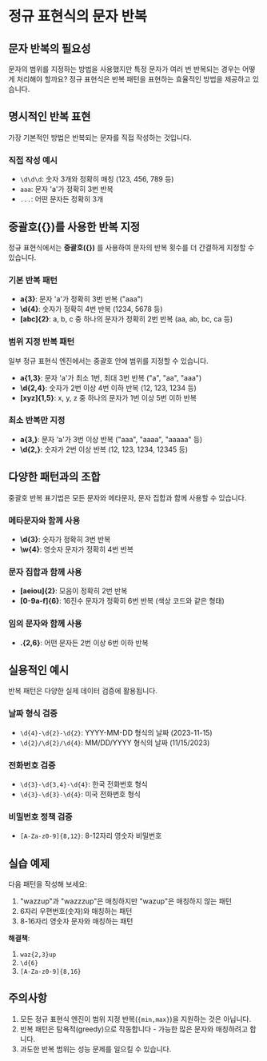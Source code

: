 # 정규 표현식의 문자 반복

## 문자 반복의 필요성
문자의 범위를 지정하는 방법을 사용했지만 특정 문자가 여러 번 반복되는 경우는 어떻게 처리해야 할까요? 정규 표현식은 반복 패턴을 표현하는 효율적인 방법을 제공하고 있습니다.

## 명시적인 반복 표현
가장 기본적인 방법은 반복되는 문자를 직접 작성하는 것입니다.

### 직접 작성 예시
- `\d\d\d`: 숫자 3개와 정확히 매칭 (123, 456, 789 등)
- `aaa`: 문자 'a'가 정확히 3번 반복
- `...`: 어떤 문자든 정확히 3개

## 중괄호({})를 사용한 반복 지정
정규 표현식에서는 **중괄호({})** 를 사용하여 문자의 반복 횟수를 더 간결하게 지정할 수 있습니다.

### 기본 반복 패턴
- **a{3}**: 문자 'a'가 정확히 3번 반복 ("aaa")
- **\d{4}**: 숫자가 정확히 4번 반복 (1234, 5678 등)
- **[abc]{2}**: a, b, c 중 하나의 문자가 정확히 2번 반복 (aa, ab, bc, ca 등)

### 범위 지정 반복 패턴
일부 정규 표현식 엔진에서는 중괄호 안에 범위를 지정할 수 있습니다.

- **a{1,3}**: 문자 'a'가 최소 1번, 최대 3번 반복 ("a", "aa", "aaa")
- **\d{2,4}**: 숫자가 2번 이상 4번 이하 반복 (12, 123, 1234 등)
- **[xyz]{1,5}**: x, y, z 중 하나의 문자가 1번 이상 5번 이하 반복

### 최소 반복만 지정
- **a{3,}**: 문자 'a'가 3번 이상 반복 ("aaa", "aaaa", "aaaaa" 등)
- **\d{2,}**: 숫자가 2번 이상 반복 (12, 123, 1234, 12345 등)

## 다양한 패턴과의 조합
중괄호 반복 표기법은 모든 문자와 메타문자, 문자 집합과 함께 사용할 수 있습니다.

### 메타문자와 함께 사용
- **\d{3}**: 숫자가 정확히 3번 반복
- **\w{4}**: 영숫자 문자가 정확히 4번 반복

### 문자 집합과 함께 사용
- **[aeiou]{2}**: 모음이 정확히 2번 반복
- **[0-9a-f]{6}**: 16진수 문자가 정확히 6번 반복 (색상 코드와 같은 형태)

### 임의 문자와 함께 사용
- **.{2,6}**: 어떤 문자든 2번 이상 6번 이하 반복

## 실용적인 예시
반복 패턴은 다양한 실제 데이터 검증에 활용됩니다.

### 날짜 형식 검증
- `\d{4}-\d{2}-\d{2}`: YYYY-MM-DD 형식의 날짜 (2023-11-15)
- `\d{2}/\d{2}/\d{4}`: MM/DD/YYYY 형식의 날짜 (11/15/2023)

### 전화번호 검증
- `\d{3}-\d{3,4}-\d{4}`: 한국 전화번호 형식
- `\d{3}-\d{3}-\d{4}`: 미국 전화번호 형식

### 비밀번호 정책 검증
- `[A-Za-z0-9]{8,12}`: 8-12자리 영숫자 비밀번호

## 실습 예제
다음 패턴을 작성해 보세요:

1. "wazzup"과 "wazzzup"은 매칭하지만 "wazup"은 매칭하지 않는 패턴
2. 6자리 우편번호(숫자)와 매칭하는 패턴
3. 8-16자리 영숫자 문자와 매칭하는 패턴

**해결책**: 
1. `waz{2,3}up`
2. `\d{6}`
3. `[A-Za-z0-9]{8,16}`

## 주의사항
1. 모든 정규 표현식 엔진이 범위 지정 반복(`{min,max}`)을 지원하는 것은 아닙니다.
2. 반복 패턴은 탐욕적(greedy)으로 작동합니다 - 가능한 많은 문자와 매칭하려고 합니다.
3. 과도한 반복 범위는 성능 문제를 일으킬 수 있습니다.

